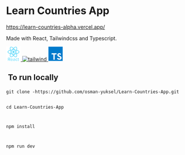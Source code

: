 # Learn Countries App
https://learn-countries-alpha.vercel.app/

Made with React, Tailwindcss and Typescript.
<p align="left"> <a href="https://reactjs.org/" target="_blank" rel="noreferrer"> <img src="https://raw.githubusercontent.com/devicons/devicon/master/icons/react/react-original-wordmark.svg" alt="react" width="40" height="40"/> </a> <a href="https://tailwindcss.com/" target="_blank" rel="noreferrer"> <img src="https://www.vectorlogo.zone/logos/tailwindcss/tailwindcss-icon.svg" alt="tailwind" width="40" height="40"/> </a> <a href="https://www.typescriptlang.org/" target="_blank" rel="noreferrer"> <img src="https://raw.githubusercontent.com/devicons/devicon/master/icons/typescript/typescript-original.svg" alt="typescript" width="40" height="40"/> </a> </p>

<h2>&nbspTo run locally</h2>
<div class="snippet-clipboard-content notranslate position-relative overflow-auto"><pre class="notranslate"><code>git clone -https://github.com/osman-yuksel/Learn-Countries-App.git &nbsp;

cd Learn-Countries-App

npm install 

npm run dev